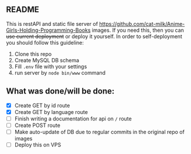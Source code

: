 README
-
This is restAPI and static file server of https://github.com/cat-milk/Anime-Girls-Holding-Programming-Books images. If
you need this, then you can ~~use current deployment~~ or deploy it yourself. In order to self-deployment you should
follow this guideline:

1. Clone this repo
2. Create MySQL DB schema
3. Fill `.env` file with your settings
4. run server by `node bin/www` command

What was done/will be done:
-

- [x]   Create GET by id route
- [x]   Create GET by language route
- [ ]   Finish writing a documentation for api on `/` route
- [ ]   Create POST route
- [ ]   Make auto-update of DB due to regular commits in the original repo of images
- [ ]   Deploy this on VPS